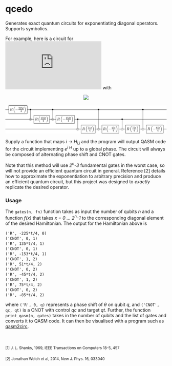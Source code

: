 # qcedo
Generates exact quantum circuits for exponentiating diagonal operators. Supports symbolics.

For example, here is a circuit for ![](https://latex.codecogs.com/gif.latex?e%5E%7B-i%20t%20%5Chat%7BH%7D%7D) with
<p align="center"> 
<img src="https://latex.codecogs.com/gif.latex?%5Chat%7BH%7D%3D%5Ctext%7Bdiag%7D%281%2C%202%2C%204%2C%208%2C%2016%2C%2032%2C%2064%2C%20128%29">
</p>

![circuit example](samples/example1.png)

Supply a function that maps *i → H<sub>i,i</sub>* and the program will output QASM code for the circuit implementing *e<sup>i H</sup>* up to a global phase. The circuit will always be composed of alternating phase shift and CNOT gates.

Note that this method will use *2<sup>n</sup>-3* fundamental gates in the worst case, so will not provide an efficient quantum circuit in general. Reference [2] details how to approximate the exponentiation to arbitrary precision and produce an efficient quantum circuit, but this project was designed to *exactly* replicate the desired operator.

### Usage

The `gates(n, fn)` function takes as input the number of qubits *n* and a function *f(x)* that takes *x = 0 ... 2<sup>n</sup>-1* to the corresponding diagonal element of the desired Hamiltonian. The output for the Hamiltonian above is 
```
('R', -225*t/4, 0)
('CNOT', 0, 1)
('R', 135*t/4, 1)
('CNOT', 0, 1)
('R', -153*t/4, 1)
('CNOT', 1, 2)
('R', 51*t/4, 2)
('CNOT', 0, 2)
('R', -45*t/4, 2)
('CNOT', 1, 2)
('R', 75*t/4, 2)
('CNOT', 0, 2)
('R', -85*t/4, 2)
```
where `('R', θ, q)` represents a phase shift of *θ* on qubit *q*, and `('CNOT', qc, qt)` is a CNOT with control *qc* and target *qt*. Further, the function `print_qasm(n, gates)` takes in the number of qubits and the list of gates and converts it to QASM code. It can then be visualised with a program such as [qasm2circ](https://www.media.mit.edu/quanta/qasm2circ/).

<br>

<sub>[1] J. L. Shanks, 1969, IEEE Transactions on Computers 18-5, 457</sub>

<sub>[2] Jonathan Welch et al, 2014, New J. Phys. 16, 033040</sub>

